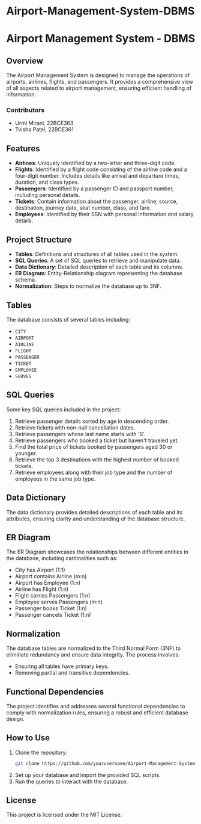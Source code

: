 # Airport-Management-System-DBMS

# Airport Management System - DBMS

## Overview

The Airport Management System is designed to manage the operations of airports, airlines, flights, and passengers. It provides a comprehensive view of all aspects related to airport management, ensuring efficient handling of information.

### Contributors
- Urmi Mirani, 22BCE363
- Tvisha Patel, 22BCE361

## Features

- **Airlines**: Uniquely identified by a two-letter and three-digit code.
- **Flights**: Identified by a flight code consisting of the airline code and a four-digit number. Includes details like arrival and departure times, duration, and class types.
- **Passengers**: Identified by a passenger ID and passport number, including personal details.
- **Tickets**: Contain information about the passenger, airline, source, destination, journey date, seat number, class, and fare.
- **Employees**: Identified by their SSN with personal information and salary details.

## Project Structure

- **Tables**: Definitions and structures of all tables used in the system.
- **SQL Queries**: A set of SQL queries to retrieve and manipulate data.
- **Data Dictionary**: Detailed description of each table and its columns.
- **ER Diagram**: Entity-Relationship diagram representing the database schema.
- **Normalization**: Steps to normalize the database up to 3NF.

## Tables

The database consists of several tables including:
- `CITY`
- `AIRPORT`
- `AIRLINE`
- `FLIGHT`
- `PASSENGER`
- `TICKET`
- `EMPLOYEE`
- `SERVES`

## SQL Queries

Some key SQL queries included in the project:
1. Retrieve passenger details sorted by age in descending order.
2. Retrieve tickets with non-null cancellation dates.
3. Retrieve passengers whose last name starts with 'S'.
4. Retrieve passengers who booked a ticket but haven't traveled yet.
5. Find the total price of tickets booked by passengers aged 30 or younger.
6. Retrieve the top 3 destinations with the highest number of booked tickets.
7. Retrieve employees along with their job type and the number of employees in the same job type.

## Data Dictionary

The data dictionary provides detailed descriptions of each table and its attributes, ensuring clarity and understanding of the database structure.

## ER Diagram

The ER Diagram showcases the relationships between different entities in the database, including cardinalities such as:
- City has Airport (1:1)
- Airport contains Airline (m:n)
- Airport has Employee (1:n)
- Airline has Flight (1:n)
- Flight carries Passengers (1:n)
- Employee serves Passengers (m:n)
- Passenger books Ticket (1:n)
- Passenger cancels Ticket (1:n)

## Normalization

The database tables are normalized to the Third Normal Form (3NF) to eliminate redundancy and ensure data integrity. The process involves:
- Ensuring all tables have primary keys.
- Removing partial and transitive dependencies.

## Functional Dependencies

The project identifies and addresses several functional dependencies to comply with normalization rules, ensuring a robust and efficient database design.

## How to Use

1. Clone the repository: 
    ```sh
    git clone https://github.com/yourusername/Airport-Management-System-DBMS.git
    ```
2. Set up your database and import the provided SQL scripts.
3. Run the queries to interact with the database.

## License

This project is licensed under the MIT License.
